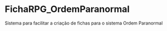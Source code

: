# FichaRPG_OrdemParanormal
Sistema para facilitar a criação de fichas para o sistema Ordem Paranormal
